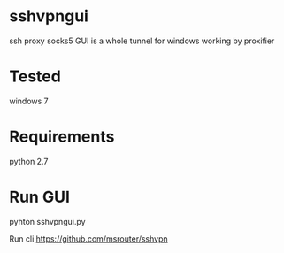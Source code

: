 # sshvpngui
ssh proxy socks5 GUI is a whole tunnel for windows working by proxifier 


# Tested
windows 7

# Requirements
python 2.7

# Run GUI
pyhton sshvpngui.py

Run cli 
https://github.com/msrouter/sshvpn
